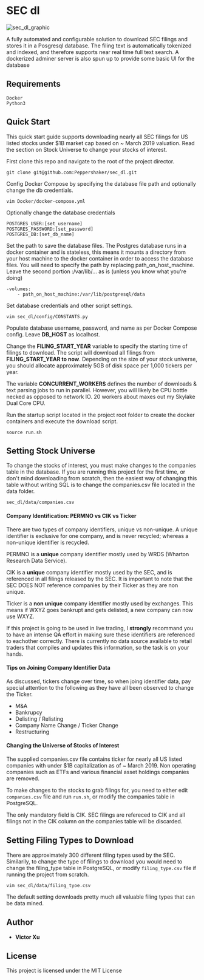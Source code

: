 # SEC dl

![sec_dl_graphic](https://user-images.githubusercontent.com/15576531/60568103-d6907980-9d39-11e9-806c-f5e64f6e3c97.jpg)


A fully automated and configurable solution to download SEC filings and stores it in a Posgresql database. The filing text is automatically tokenized and indexed, and therefore supports near real time full text search.
A dockerized adminer server is also spun up to provide some basic UI for the database

## Requirements
```
Docker
Python3
```

## Quick Start
This quick start guide supports downloading nearly all SEC filings for US listed stocks under $1B market cap based on ~ March 2019 valuation. Read the section on Stock Universe to change your stocks of interest.

First clone this repo and navigate to the root of the project director.

```
git clone git@github.com:Peppershaker/sec_dl.git
```

Config Docker Compose by specifying the database file path and optionally change the db credentials.

```
vim Docker/docker-compose.yml
```

Optionally change the database credentials

```
POSTGRES_USER:[set_username]
POSTGRES_PASSWORD:[set_password]	
POSTGRES_DB:[set_db_name]
```

Set the path to save the database files. The Postgres database runs in a docker container and is stateless, this means it mounts a directory from your host machine to the docker container in order to access the database files.
You will need to specify the path by replacing path_on_host_machine. Leave the second portion :/var/lib/... as is (unless you know what you're doing)

```
-volumes:
	- path_on_host_machine:/var/lib/postgresql/data
```

Set database credentials and other script settings.

```	
vim sec_dl/config/CONSTANTS.py
```

Populate database username, password, and name as per Docker Compose config. Leave **DB_HOST** as localhost.

Change the **FILING_START_YEAR** variable to specify the starting time of filings to download. The script will download all filings from **FILING_START_YEAR to now**. Depending on the size of your stock universe, you should allocate approximately 5GB of disk space per 1,000 tickers per year.

The variable **CONCURRENT_WORKERS** defines the number of downloads & text parsing jobs to run in parallel. However, you will likely be CPU bottle necked as opposed to network IO. 20 workers about maxes out my Skylake Dual Core CPU.

Run the startup script located in the project root folder to create the docker containers and execute the download script.

```
source run.sh
```

## Setting Stock Universe
To change the stocks of interest, you must make changes to the companies table in the database. If you are running this project for the first time, or don't mind downloading from scratch, then the easiest way of changing this table without writing SQL is to change the companies.csv file located in the data folder.
```
sec_dl/data/companies.csv
```

#### Company Identification: PERMNO vs CIK vs Ticker
There are two types of company identifiers, unique vs non-unique. A unique identifier is exclusive for one company, and is never recycled; whereas a non-unique identifier is recycled.

PERMNO is a **unique** company identifier mostly used by WRDS (Wharton Research Data Service).

CIK is a **unique** company identifier mostly used by the SEC, and is referenced in all filings released by the SEC. It is important to note that the SEC DOES NOT reference companies by their Ticker as they are non unique.

Ticker is a **non unique** company identifier mostly used by exchanges. This means if WXYZ goes bankrupt and gets delisted, a new company can now use WXYZ.

If this project is going to be used in live trading, I **strongly** recommand you to have an intense QA effort in making sure these identifiers are referenced to eachother correctly. There is currently no data source available to retail traders that compiles and updates this information, so the task is on your hands.

#### Tips on Joining Company Identifier Data
As discussed, tickers change over time, so when joing identifier data, pay special attention to the following as they have all been observed to change the Ticker.
* M&A
* Bankrupcy
* Delisting / Relisting
* Company Name Change / Ticker Change
* Restructuring

#### Changing the Universe of Stocks of Interest
The supplied companies.csv file contains ticker for nearly all US listed companies with under $1B capitalization as of ~ March 2019. Non operating companies such as ETFs and various financial asset holdings companies are removed.

To make changes to the stocks to grab filings for, you need to either edit `companies.csv` file and run `run.sh`, or modify the companies table in PostgreSQL.

The only mandatory field is CIK. SEC filings are refereced to CIK and all filings not in the CIK column on the companies table will be discarded.

## Setting Filing Types to Download
There are approximately 300 different filing types used by the SEC. Similarily, to change the type of filings to download you would need to change the filing_type table in PostgreSQL, or modify `filing_type.csv` file if running the project from scratch. 
```
vim sec_dl/data/filing_tyoe.csv
```

The default setting downloads pretty much all valuable filing types that can be data mined.

## Author

* **Victor Xu**

## License

This project is licensed under the MIT License
